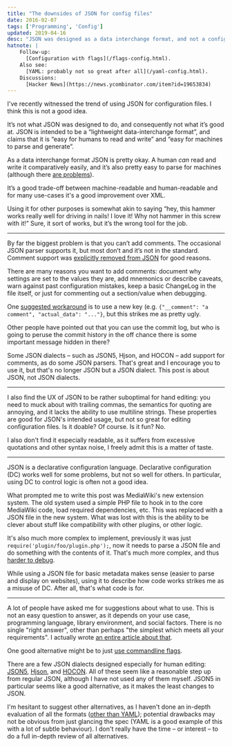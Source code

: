 ```yaml
---
title: "The downsides of JSON for config files"
date: 2016-02-07
tags: ['Programming', 'Config']
updated: 2019-04-16
desc: "JSON was designed as a data interchange format, and not a configuration format; it works but there are downsides."
hatnote: |
    Follow-up:
      [Configuration with flags](/flags-config.html).
    Also see:
      [YAML: probably not so great after all](/yaml-config.html).
    Discussions:
      [Hacker News](https://news.ycombinator.com/item?id=19653834)
---
```


I've recently witnessed the trend of using JSON for configuration files. I think
this is not a good idea.

It’s not what JSON was designed to do, and consequently not what it’s good at.
JSON is intended to be a “lightweight data-interchange format”, and claims that
it is “easy for humans to read and write” and “easy for machines to parse and
generate”.

As a data interchange format JSON is pretty okay. A human *can* read and write
it comparatively easily, and it’s also pretty easy to parse for machines
(although there [are problems](http://seriot.ch/parsing_json.php)).

It’s a good trade-off between machine-readable and human-readable and for many
use-cases it's a good improvement over XML.

Using it for other purposes is somewhat akin to saying “hey, this hammer
works really well for driving in nails! I love it! Why not hammer in this screw
with it!” Sure, it sort of works, but it’s the wrong tool for the job.

---

By far the biggest problem is that you can’t add comments. The occasional JSON
parser supports it, but most don’t and it’s not in the standard. Comment support
was [explicitly removed from JSON][1] for good reasons.

[1]: https://web.archive.org/web/20120506232618/https://plus.google.com/118095276221607585885/posts/RK8qyGVaGSr

There are many reasons you want to add comments: document why settings are set
to the values they are, add  mnemonics or describe caveats, warn against past
configuration mistakes, keep a basic ChangeLog in the file itself, or just for
commenting out a section/value when debugging.

One [suggested workaround](http://stackoverflow.com/a/244858/660921) is to use a
new key (e.g. `{"__comment": "a comment", "actual_data": "..."}`, but this
strikes me as pretty ugly.

Other people have pointed out that you can use the commit log, but who is going
to peruse the commit history in the off chance there is some important message
hidden in there?

Some JSON dialects – such as JSON5, Hjson, and HOCON – add support for comments,
as do some JSON parsers. That's great and I encourage you to use it, but that's
no longer JSON but a JSON dialect. This post is about JSON, not JSON dialects.

---

I also find the UX of JSON to be rather suboptimal for hand editing: you need to
muck about with trailing commas, the semantics for quoting are annoying, and it
lacks the ability to use multiline strings. These properties are good for JSON's
intended usage, but not so great for editing configuration files. Is it doable?
Of course. Is it fun? No.

I also don't find it especially readable, as it suffers from excessive
quotations and other syntax noise, I freely admit this is a matter of taste.

---

JSON is a declarative configuration language. Declarative configuration (DC)
works well for some problems, but not so well for others. In particular, using
DC to control logic is often not a good idea.

What prompted me to write this post was MediaWiki's new extension system. The
old system used a simple PHP file to hook in to the core MediaWiki code, load
required dependencies, etc. This was replaced with a JSON file in the new
system. What was lost with this is the ability to be clever about stuff like
compatibility with other plugins, or other logic.

It's also much more complex to implement, previously it was just
`require('plugin/foo/plugin.php');`, now it needs to parse a JSON file and do
something with the contents of it. That's much more complex, and thus [harder to
debug](/easy.html).

While using a JSON file for basic metadata makes sense (easier to parse and
display on websites), using it to describe how code works strikes me as a misuse
of DC. After all, that's what code is for.

---

A lot of people have asked me for suggestions about what to use. This is not
an easy question to answer, as it depends on your use case, programming
language, library environment, and social factors. There is no single "right
answer", other than perhaps "the simplest which meets all your requirements". I
actually wrote [an entire article about that](/negative-argument.html).

One good alternative might be to just [use commandline
flags](/flags-config.html).

There are a few JSON dialects designed especially for human editing:
[JSON5](https://json5.org/),
[Hjson](http://hjson.org/), and
[HOCON](https://github.com/lightbend/config/blob/master/HOCON.md). All of these
seem like a reasonable step up from regular JSON, although I have not used any
of them myself. JSON5 in particular seems like a good alternative, as it makes
the least changes to JSON.

I'm hesitant to suggest other alternatives, as I haven't done an in-depth
evaluation of all the formats ([other than YAML](/yaml-config.html)); potential
drawbacks may not be obvious from just glancing the spec (YAML is a good example
of this with a lot of subtle behaviour). I don't really have the time – or
interest – to do a full in-depth review of all alternatives.
